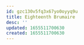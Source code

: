 ```yaml
---
id: gzc130v5fq3x67yo0oyyq9u
title: Eighteenth Brumaire
desc: ''
updated: 1655511700630
created: 1655511700630
---
```


